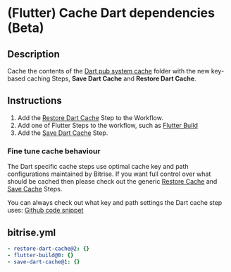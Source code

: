 # (Flutter) Cache Dart dependencies (Beta)

## Description

Cache the contents of the [Dart pub system cache](https://dart.dev/tools/pub/glossary#system-cache) folder with the new key-based caching Steps, **Save Dart Cache** and **Restore Dart Cache**.

## Instructions

1. Add the [Restore Dart Cache](https://bitrise.io/integrations/steps/restore-dart-cache) Step to the Workflow.
1. Add one of Flutter Steps to the workflow, such as [Flutter Build](https://www.bitrise.io/integrations/steps/flutter-build)
1. Add the [Save Dart Cache](https://bitrise.io/integrations/steps/save-dart-cache) Step.

### Fine tune cache behaviour

The Dart specific cache steps use optimal cache key and path configurations maintained by Bitrise. If you want full control over what should be cached then please check out the generic [Restore Cache](https://bitrise.io/integrations/steps/restore-cache) and [Save Cache](https://bitrise.io/integrations/steps/save-cache) Steps.

You can always check out what key and path settings the Dart cache step uses:
[Github code snippet](https://github.com/bitrise-steplib/bitrise-step-save-dart-cache/blob/main/step/step.go#L13-L22)

## bitrise.yml

```yaml
- restore-dart-cache@2: {}
- flutter-build@0: {}
- save-dart-cache@1: {}
```
